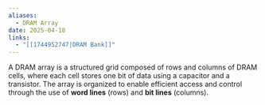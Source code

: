 ```yaml
---
aliases:
  - DRAM Array
date: 2025-04-18
links:
  - "[[1744952747|DRAM Bank]]"
---
```

A DRAM array is a structured grid composed of rows and columns of DRAM cells, where each cell stores one bit of data using a capacitor and a transistor. The array is organized to enable efficient access and control through the use of **word lines** (rows) and **bit lines** (columns).